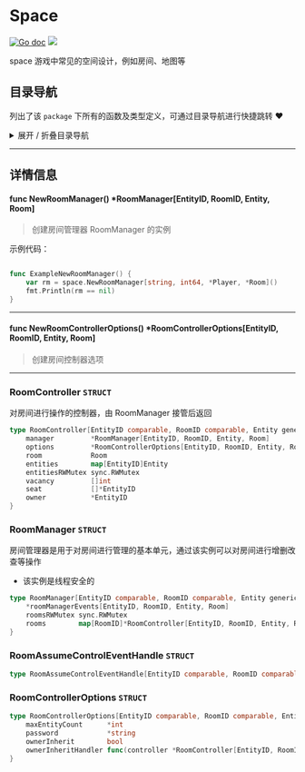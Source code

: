 # Space

[![Go doc](https://img.shields.io/badge/go.dev-reference-brightgreen?logo=go&logoColor=white&style=flat)](https://pkg.go.dev/github.com/kercylan98/minotaur)
![](https://img.shields.io/badge/Email-kercylan@gmail.com-green.svg?style=flat)

space 游戏中常见的空间设计，例如房间、地图等


## 目录导航
列出了该 `package` 下所有的函数及类型定义，可通过目录导航进行快捷跳转 ❤️
<details>
<summary>展开 / 折叠目录导航</summary>


> 包级函数定义

|函数名称|描述
|:--|:--
|[NewRoomManager](#NewRoomManager)|创建房间管理器 RoomManager 的实例
|[NewRoomControllerOptions](#NewRoomControllerOptions)|创建房间控制器选项


> 类型定义

|类型|名称|描述
|:--|:--|:--
|`STRUCT`|[RoomController](#struct_RoomController)|对房间进行操作的控制器，由 RoomManager 接管后返回
|`STRUCT`|[RoomManager](#struct_RoomManager)|房间管理器是用于对房间进行管理的基本单元，通过该实例可以对房间进行增删改查等操作
|`STRUCT`|[RoomAssumeControlEventHandle](#struct_RoomAssumeControlEventHandle)|暂无描述...
|`STRUCT`|[RoomControllerOptions](#struct_RoomControllerOptions)|暂无描述...

</details>


***
## 详情信息
#### func NewRoomManager() *RoomManager[EntityID, RoomID, Entity, Room]
<span id="NewRoomManager"></span>
> 创建房间管理器 RoomManager 的实例

示例代码：
```go

func ExampleNewRoomManager() {
	var rm = space.NewRoomManager[string, int64, *Player, *Room]()
	fmt.Println(rm == nil)
}

```

***
#### func NewRoomControllerOptions() *RoomControllerOptions[EntityID, RoomID, Entity, Room]
<span id="NewRoomControllerOptions"></span>
> 创建房间控制器选项

***
<span id="struct_RoomController"></span>
### RoomController `STRUCT`
对房间进行操作的控制器，由 RoomManager 接管后返回
```go
type RoomController[EntityID comparable, RoomID comparable, Entity generic.IdR[EntityID], Room generic.IdR[RoomID]] struct {
	manager         *RoomManager[EntityID, RoomID, Entity, Room]
	options         *RoomControllerOptions[EntityID, RoomID, Entity, Room]
	room            Room
	entities        map[EntityID]Entity
	entitiesRWMutex sync.RWMutex
	vacancy         []int
	seat            []*EntityID
	owner           *EntityID
}
```
<span id="struct_RoomManager"></span>
### RoomManager `STRUCT`
房间管理器是用于对房间进行管理的基本单元，通过该实例可以对房间进行增删改查等操作
  - 该实例是线程安全的
```go
type RoomManager[EntityID comparable, RoomID comparable, Entity generic.IdR[EntityID], Room generic.IdR[RoomID]] struct {
	*roomManagerEvents[EntityID, RoomID, Entity, Room]
	roomsRWMutex sync.RWMutex
	rooms        map[RoomID]*RoomController[EntityID, RoomID, Entity, Room]
}
```
<span id="struct_RoomAssumeControlEventHandle"></span>
### RoomAssumeControlEventHandle `STRUCT`

```go
type RoomAssumeControlEventHandle[EntityID comparable, RoomID comparable, Entity generic.IdR[EntityID], Room generic.IdR[RoomID]] func(controller *RoomController[EntityID, RoomID, Entity, Room])
```
<span id="struct_RoomControllerOptions"></span>
### RoomControllerOptions `STRUCT`

```go
type RoomControllerOptions[EntityID comparable, RoomID comparable, Entity generic.IdR[EntityID], Room generic.IdR[RoomID]] struct {
	maxEntityCount      *int
	password            *string
	ownerInherit        bool
	ownerInheritHandler func(controller *RoomController[EntityID, RoomID, Entity, Room]) *EntityID
}
```
